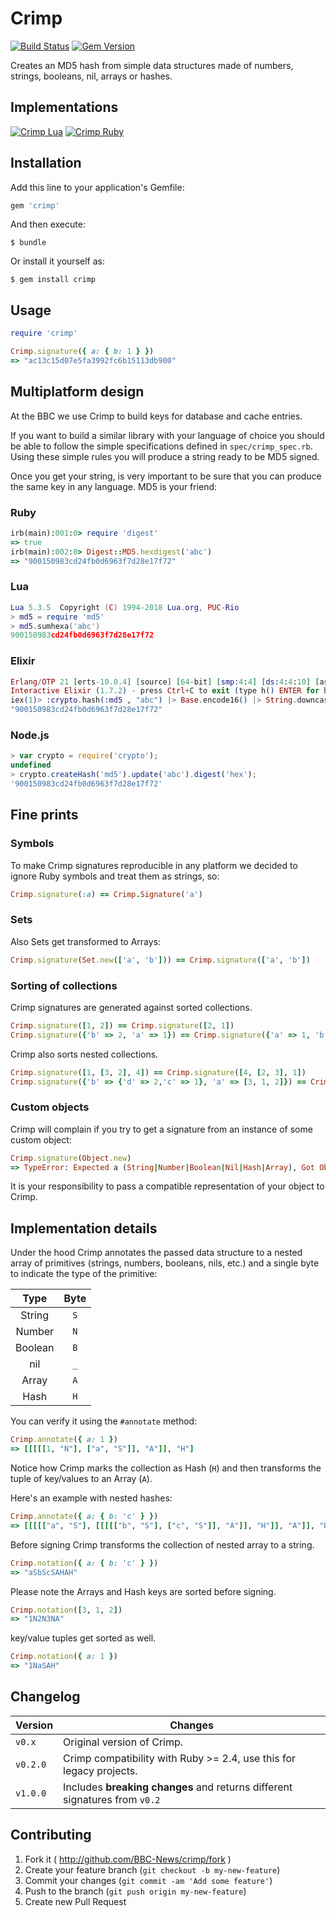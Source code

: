 # Crimp

[![Build Status](https://travis-ci.org/BBC-News/crimp.svg?branch=master)](https://travis-ci.org/BBC-News/crimp)
[![Gem Version](https://badge.fury.io/rb/crimp.svg)](http://badge.fury.io/rb/crimp)

Creates an MD5 hash from simple data structures made of numbers, strings, booleans, nil, arrays or hashes.

## Implementations

[![Crimp Lua](https://img.shields.io/badge/Crimp-Lua-00007C.svg)](https://github.com/bbc-news/crimpua)
[![Crimp Ruby](https://img.shields.io/badge/Crimp-Ruby-CC342D.svg)](https://github.com/bbc-news/crimp)

## Installation

Add this line to your application's Gemfile:

```ruby
gem 'crimp'

```

And then execute:

```shell
$ bundle

```

Or install it yourself as:

```shell
$ gem install crimp
```

## Usage

```ruby
require 'crimp'

Crimp.signature({ a: { b: 1 } })
=> "ac13c15d07e5fa3992fc6b15113db900"
```

## Multiplatform design

At the BBC we use Crimp to build keys for database and cache entries.

If you want to build a similar library with your language of choice you should be able to follow the simple specifications defined in `spec/crimp_spec.rb`. Using these simple rules you will produce a string ready to be MD5 signed.

Once you get your string, is very important to be sure that you can produce the same key in any language. MD5 is your friend:

### Ruby

```ruby
irb(main):001:0> require 'digest'
=> true
irb(main):002:0> Digest::MD5.hexdigest('abc')
=> "900150983cd24fb0d6963f7d28e17f72"
```

### Lua

```lua
Lua 5.3.5  Copyright (C) 1994-2018 Lua.org, PUC-Rio
> md5 = require 'md5'
> md5.sumhexa('abc')
900150983cd24fb0d6963f7d28e17f72
```

### Elixir

``` elixir
Erlang/OTP 21 [erts-10.0.4] [source] [64-bit] [smp:4:4] [ds:4:4:10] [async-threads:1] [hipe] [dtrace]
Interactive Elixir (1.7.2) - press Ctrl+C to exit (type h() ENTER for help)
iex(1)> :crypto.hash(:md5 , "abc") |> Base.encode16() |> String.downcase
"900150983cd24fb0d6963f7d28e17f72"
```

### Node.js

``` javascript
> var crypto = require('crypto');
undefined
> crypto.createHash('md5').update('abc').digest('hex');
'900150983cd24fb0d6963f7d28e17f72'
```

## Fine prints

### Symbols

To make Crimp signatures reproducible in any platform we decided to ignore Ruby symbols and treat them as strings, so:

``` ruby
Crimp.signature(:a) == Crimp.Signature('a')
```

### Sets

Also Sets get transformed to Arrays:

``` ruby
Crimp.signature(Set.new(['a', 'b'])) == Crimp.signature(['a', 'b'])
```

### Sorting of collections

Crimp signatures are generated against sorted collections.

```ruby
Crimp.signature([1, 2]) == Crimp.signature([2, 1])
Crimp.signature({'b' => 2, 'a' => 1}) == Crimp.signature({'a' => 1, 'b' => 2})
```

Crimp also sorts nested collections.

```ruby
Crimp.signature([1, [3, 2], 4]) == Crimp.signature([4, [2, 3], 1])
Crimp.signature({'b' => {'d' => 2,'c' => 1}, 'a' => [3, 1, 2]}) == Crimp.signature({'a' => [1, 2, 3], 'b' => { 'c' => 1, 'd' => 2 }})
```

### Custom objects

Crimp will complain if you try to get a signature from an instance of some custom object:

``` ruby
Crimp.signature(Object.new)
=> TypeError: Expected a (String|Number|Boolean|Nil|Hash|Array), Got Object
```
It is your responsibility to pass a compatible representation of your object to Crimp.

## Implementation details

Under the hood Crimp annotates the passed data structure to a nested array of primitives (strings, numbers, booleans, nils, etc.) and a single byte to indicate the type of the primitive:

|  Type   | Byte |
|   :-:   |  :-: |
| String  |  `S` |
| Number  |  `N` |
| Boolean |  `B` |
| nil     |  `_` |
| Array   |  `A` |
| Hash    |  `H` |

You can verify it using the `#annotate` method:

``` ruby
Crimp.annotate({ a: 1 })
=> [[[[[1, "N"], ["a", "S"]], "A"]], "H"]
```
Notice how Crimp marks the collection as Hash (`H`) and then transforms the tuple of key/values to an Array (`A`).

Here's an example with nested hashes:

```ruby
Crimp.annotate({ a: { b: 'c' } })
=> [[[[["a", "S"], [[[[["b", "S"], ["c", "S"]], "A"]], "H"]], "A"]], "H"]
```

Before signing Crimp transforms the collection of nested array to a string.

```ruby
Crimp.notation({ a: { b: 'c' } })
=> "aSbScSAHAH"
```

Please note the Arrays and Hash keys are sorted before signing.

``` ruby
Crimp.notation([3, 1, 2])
=> "1N2N3NA"
```

key/value tuples get sorted as well.

``` ruby
Crimp.notation({ a: 1 })
=> "1NaSAH"
```

## Changelog

| Version | Changes                                                                    |
|---------|----------------------------------------------------------------------------|
|`v0.x`   | Original version of Crimp.                                                 |
|`v0.2.0` | Crimp compatibility with Ruby >= 2.4, use this for legacy projects.        |
|`v1.0.0` | Includes **breaking changes** and returns different signatures from `v0.2` |

## Contributing

1. Fork it ( http://github.com/BBC-News/crimp/fork )
2. Create your feature branch (`git checkout -b my-new-feature`)
3. Commit your changes (`git commit -am 'Add some feature'`)
4. Push to the branch (`git push origin my-new-feature`)
5. Create new Pull Request
